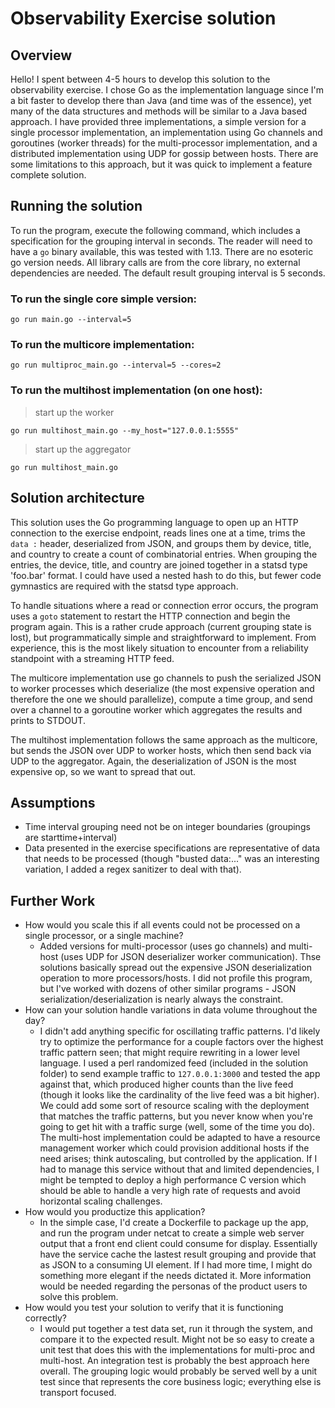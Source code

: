 # Observability Exercise solution

## Overview

Hello! I spent between 4-5 hours to develop this solution to the observability exercise. I chose Go as the implementation language since I'm a bit faster to develop there than Java (and time was of the essence), yet many of the data structures and methods will be similar to a Java based approach. I have provided three implementations, a simple version for a single processor implementation, an implementation using Go channels and goroutines (worker threads) for the multi-processor implementation, and a distributed implementation using UDP for gossip between hosts. There are some limitations to this approach, but it was quick to implement a feature complete solution.

## Running the solution

To run the program, execute the following command, which includes a specification for the grouping interval in seconds. The reader will need to have a `go` binary available, this was tested with 1.13. There are no esoteric go version needs. All library calls are from the core library, no external dependencies are needed. The default result grouping interval is 5 seconds.

### To run the single core simple version:
`go run main.go --interval=5`

### To run the multicore implementation:

`go run multiproc_main.go --interval=5 --cores=2`

### To run the multihost implementation (on one host):

> start up the worker

`go run multihost_main.go --my_host="127.0.0.1:5555"`

> start up the aggregator

`go run multihost_main.go`


## Solution architecture

This solution uses the Go programming language to open up an HTTP connection to the exercise endpoint, reads lines one at a time, trims the `data :` header, deserialized from JSON, and groups them by device, title, and country to create a count of combinatorial entries. When grouping the entries, the device, title, and country are joined together in a statsd type 'foo.bar' format. I could have used a nested hash to do this, but fewer code gymnastics are required with the statsd type approach.

To handle situations where a read or connection error occurs, the program uses a `goto` statement to restart the HTTP connection and begin the program again. This is a rather crude approach (current grouping state is lost), but programmatically simple and straightforward to implement. From experience, this is the most likely situation to encounter from a reliability standpoint with a streaming HTTP feed.

The multicore implementation use go channels to push the serialized JSON to worker processes which deserialize (the most expensive operation and therefore the one we should parallelize), compute a time group, and send over a channel to a goroutine worker which aggregates the results and prints to STDOUT.

The multihost implementation follows the same approach as the multicore, but sends the JSON over UDP to worker hosts, which then send back via UDP to the aggregator. Again, the deserialization of JSON is the most expensive op, so we want to spread that out.


## Assumptions

* Time interval grouping need not be on integer boundaries (groupings are starttime+interval)
* Data presented in the exercise specifications are representative of data that needs to be processed (though "busted data:..." was an interesting variation, I added a regex sanitizer to deal with that).

## Further Work

* How would you scale this if all events could not be processed on a single processor, or a single machine?
    * Added versions for multi-processor (uses go channels) and multi-host (uses UDP for JSON deserializer worker communication). Thse solutions basically spread out the expensive JSON deserialization operation to more processors/hosts. I did not profile this program, but I've worked with dozens of other similar programs - JSON serialization/deserialization is nearly always the constraint.
* How can your solution handle variations in data volume throughout the day?
    * I didn't add anything specific for oscillating traffic patterns. I'd likely try to optimize the performance for a couple factors over the highest traffic pattern seen; that might require rewriting in a lower level language. I used a perl randomized feed (included in the solution folder) to send example traffic to `127.0.0.1:3000` and tested the app against that, which produced higher counts than the live feed (though it looks like the cardinality of the live feed was a bit higher). We could add some sort of resource scaling with the deployment that matches the traffic patterns, but you never know when you're going to get hit with a traffic surge (well, some of the time you do). The multi-host implementation could be adapted to have a resource management worker which could provision additional hosts if the need arises; think autoscaling, but controlled by the application. If I had to manage this service without that and limited dependencies, I might be tempted to deploy a high performance C version which should be able to handle a very high rate of requests and avoid horizontal scaling challenges.
* How would you productize this application?
    * In the simple case, I'd create a Dockerfile to package up the app, and run the program under netcat to create a simple web server output that a front end client could consume for display. Essentially have the service cache the lastest result grouping and provide that as JSON to a consuming UI element. If I had more time, I might do something more elegant if the needs dictated it. More information would be needed regarding the personas of the product users to solve this problem.
* How would you test your solution to verify that it is functioning correctly?
    * I would put together a test data set, run it through the system, and compare it to the expected result. Might not be so easy to create a unit test that does this with the implementations for multi-proc and multi-host. An integration test is probably the best approach here overall. The grouping logic would probably be served well by a unit test since that represents the core business logic; everything else is transport focused.
